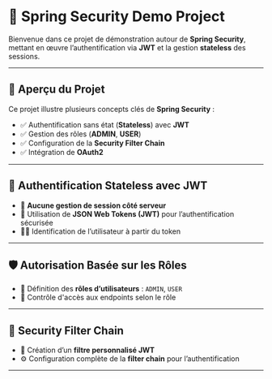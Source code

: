 # 🔐 Spring Security Demo Project

Bienvenue dans ce projet de démonstration autour de **Spring Security**, mettant en œuvre l’authentification via **JWT** et la gestion **stateless** des sessions.

---

## 🧩 Aperçu du Projet

Ce projet illustre plusieurs concepts clés de **Spring Security** :

- ✅ Authentification sans état (**Stateless**) avec **JWT**
- ✅ Gestion des rôles (**ADMIN**, **USER**)
- ✅ Configuration de la **Security Filter Chain**
- ✅ Intégration de **OAuth2**

---

## 🔑 Authentification Stateless avec JWT

- 🚫 **Aucune gestion de session côté serveur**
- 🪪 Utilisation de **JSON Web Tokens (JWT)** pour l’authentification sécurisée
- 🙋‍♂️ Identification de l’utilisateur à partir du token

---

## 🛡️ Autorisation Basée sur les Rôles

- 👥 Définition des **rôles d’utilisateurs** : `ADMIN`, `USER`
- 🔐 Contrôle d'accès aux endpoints selon le rôle

---

## 🧱 Security Filter Chain

- 🧰 Création d’un **filtre personnalisé JWT**
- ⚙️ Configuration complète de la **filter chain** pour l’authentification

---





